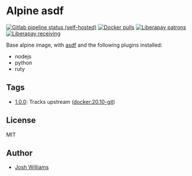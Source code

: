 # Alpine asdf

[![Gitlab pipeline status (self-hosted)](https://img.shields.io/gitlab/pipeline/dubzland/asdf-alpine/main?gitlab_url=https%3A%2F%2Fgit.dubzland.net)](https://git.dubzland.net/dubzland/asdf-alpine/)
[![Docker pulls](https://img.shields.io/docker/pulls/jdubz/asdf-alpine.svg?maxAge=2592000)](https://hub.docker.com/r/jdubz/asdf-alpine/)
[![Liberapay patrons](https://img.shields.io/liberapay/patrons/jdubz)](https://liberapay.com/jdubz/donate)
[![Liberapay receiving](https://img.shields.io/liberapay/receives/jdubz)](https://liberapay.com/jdubz/donate)

Base alpine image, with [asdf](https://asdf-vm.com/#/) and the following plugins
installed:
- nodejs
- python
- ruty

## Tags

- [1.0.0](https://git.dubzland.net/jdubz/asdf-alpine/blob/main/Dockerfile): Tracks upstream ([docker:20.10-git](https://github.com/docker-library/docker/blob/387e351394bfad74bceebf8303c6c8e39c3d4ed4/20.10/git/Dockerfile))

## License

MIT

## Author

* [Josh Williams](https://dubzland.net)
